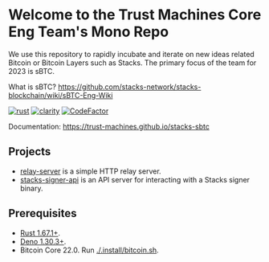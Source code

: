 # Welcome to the Trust Machines Core Eng Team's Mono Repo

We use this repository to rapidly incubate and iterate on new ideas related Bitcoin or Bitcoin Layers such as Stacks.
The primary focus of the team for 2023 is sBTC.

What is sBTC? https://github.com/stacks-network/stacks-blockchain/wiki/sBTC-Eng-Wiki

[![rust](https://github.com/Trust-Machines/core-eng/actions/workflows/rust.yml/badge.svg)](https://github.com/Trust-Machines/core-eng/actions/workflows/rust.yml)
[![clarity](https://github.com/Trust-Machines/core-eng/actions/workflows/clarinet.yml/badge.svg)](https://github.com/Trust-Machines/core-eng/actions/workflows/clarinet.yml)
[![CodeFactor](https://www.codefactor.io/repository/github/trust-machines/stacks-sbtc/badge)](https://www.codefactor.io/repository/github/trust-machines/stacks-sbtc)

Documentation: https://trust-machines.github.io/stacks-sbtc

## Projects

- [relay-server](./relay-server/) is a simple HTTP relay server.
- [stacks-signer-api](./stacks-signer-api) is an API server for interacting with a Stacks signer binary.

## Prerequisites

- [Rust 1.67.1+](https://www.rust-lang.org).
- [Deno 1.30.3+](https://deno.land).
- Bitcoin Core 22.0. Run [./.install/bitcoin.sh](./.install/bitcoin.sh).

